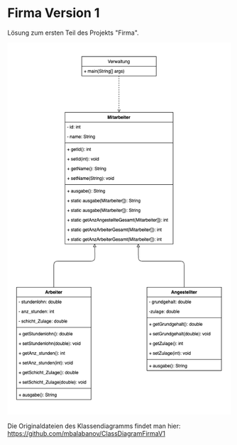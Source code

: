# Firma Version 1
Lösung zum ersten Teil des Projekts "Firma".

![Klassendiagramm](FirmaV1_ClassDiagram.png)

Die Originaldateien des Klassendiagramms findet man hier: https://github.com/mbalabanov/ClassDiagramFirmaV1
